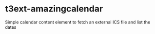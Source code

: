 # t3ext-amazingcalendar
Simple calendar content element to fetch an external ICS file and list the dates
